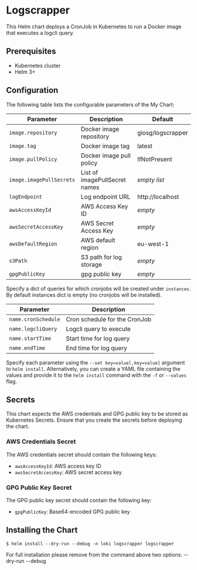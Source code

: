 # Logscrapper

This Helm chart deploys a CronJob in Kubernetes to run a Docker image that executes a logcli query.

## Prerequisites

- Kubernetes cluster
- Helm 3+

## Configuration

The following table lists the configurable parameters of the My Chart:

| Parameter                | Description                          | Default                              |
|--------------------------|--------------------------------------|--------------------------------------|
| `image.repository`       | Docker image repository              | giosg/logscrapper                    |
| `image.tag`              | Docker image tag                     | latest                               |
| `image.pullPolicy`       | Docker image pull policy             | IfNotPresent                         |
| `image.imagePullSecrets` | List of imagePullSecret names        | _empty list_                         |
| `logEndpoint`            | Log endpoint URL                     | http://localhost                     |
| `awsAccessKeyId`         | AWS Access Key ID                    | _empty_                              |
| `awsSecretAccessKey`     | AWS Secret Access Key                | _empty_                              |
| `awsDefaultRegion`       | AWS default region                   | eu-west-1                            |
| `s3Path`                 | S3 path for log storage              | _empty_                              |
| `gpgPublicKey`           | gpg public key                       | _empty_                              |

Specify a dict of queries for which cronjobs will be created under `instances`. By default instances dict is empty (no cronjobs will be installed).

| Parameter                | Description                          |
|--------------------------|--------------------------------------|
| `name.cronSchedule`      | Cron schedule for the CronJob        |
| `name.logcliQuery`       | Logcli query to execute              |
| `name.startTime`         | Start time for log query             |
| `name.endTime`           | End time for log query               |

Specify each parameter using the `--set key=value[,key=value]` argument to `helm install`. Alternatively, you can create a YAML file containing the values and provide it to the `helm install` command with the `-f` or `--values` flag.

## Secrets

This chart expects the AWS credentials and GPG public key to be stored as Kubernetes Secrets. Ensure that you create the secrets before deploying the chart.

### AWS Credentials Secret

The AWS credentials secret should contain the following keys:

- `awsAccessKeyId`: AWS access key ID
- `awsSecretAccessKey`: AWS secret access key

### GPG Public Key Secret

The GPG public key secret should contain the following key:

- `gpgPublicKey`: Base64-encoded GPG public key

## Installing the Chart

```ShellSession
$ helm install --dry-run --debug -n loki logscrapper logscrapper
```

For full installation please remove from the command above two options:
 --dry-run --debug
